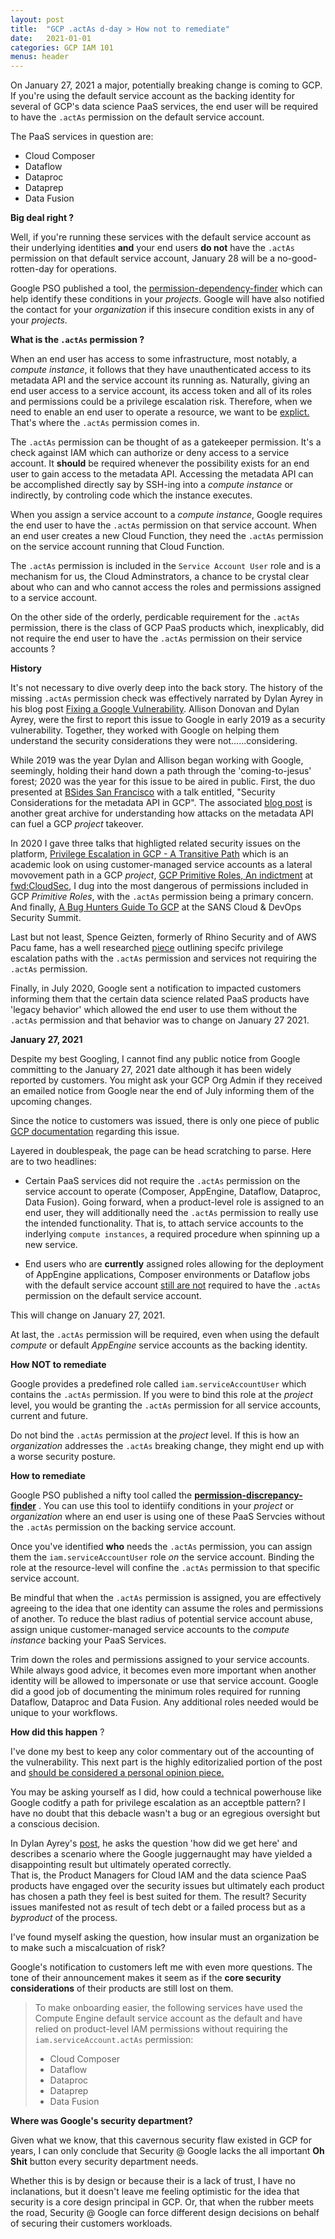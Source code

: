 ```yaml
---
layout: post
title:  "GCP .actAs d-day > How not to remediate"
date:   2021-01-01
categories: GCP IAM 101
menus: header
---
```


On January 27, 2021 a major, potentially breaking change is coming to GCP.  If you're using the default service account as the backing identity for several of GCP's data science PaaS services, the end user will be required to have the `.actAs` permission on the default service account.

The PaaS services in question are:

* Cloud Composer
* Dataflow
* Dataproc
* Dataprep
* Data Fusion

**Big deal right ?** 

Well, if you're running these services with the default service account as their underlying identities **and** your end users **do not** have the `.actAs` permission on that default service account, January 28 will be a no-good-rotten-day for operations.

Google PSO published a tool, the [permission-dependency-finder](https://github.com/GoogleCloudPlatform/professional-services/tree/master/tools/permission-discrepancy-finder) which can help identify these conditions in your *projects*. Google will have also notified the contact for your *organization* if this insecure condition exists in any of your *projects*.

**What is the `.actAs` permission ?** 

When an end user has access to some infrastructure, most notably, a *compute instance*,  it follows that they have unauthenticated access to its metadata API and the service account its running as. Naturally, giving an end user access to a service account, its access token and all of its roles and permissions could be a privilege escalation risk.  Therefore, when we need to enable an end user to operate a resource,  we want to be <u>explict.</u>  That's where the `.actAs` permission comes in.

The `.actAs` permission can be thought of as a gatekeeper permission.  It's a check against IAM which can authorize or deny access to a service account. It **should** be required whenever the possibility exists for an end user to gain access to the metadata API. Accessing the metadata API can be accomplished directly say by SSH-ing into a *compute instance* or indirectly, by controling code which the instance executes.

When you assign a service account to a *compute instance*, Google requires the end user to have the `.actAs` permission on that service account.  When an end user creates a new Cloud Function, they need the `.actAs` permission on the service account running that Cloud Function.  

The `.actAs` permission is included in the `Service Account User` role and is a mechanism for us, the Cloud Adminstrators, a chance to be crystal clear about who can and who cannot access the roles and permissions assigned to a service account.

On the other side of the orderly, perdicable requirement for the `.actAs` permission, there is the class of GCP PaaS products which, inexplicably, did not require the end user to have the `.actAs` permission on their service accounts ?

**History**

It's not necessary to dive overly deep into the back story.  The history of the missing `.actAs` permission check was effectively narrated by Dylan Ayrey in his blog post [Fixing a Google Vulnerability](https://security.love/blog/gcp/2020/11/22/lateral-movement-and-privesc-in-GCP.html).  Allison Donovan and Dylan Ayrey, were the first to report this issue to Google in early 2019 as a security vulnerability.  Together, they worked with Google on helping them understand the security considerations they were not......considering.

While 2019 was the year Dylan and Allison began working with Google, seemingly, holding their hand down a path through the 'coming-to-jesus' forest; 2020 was the year for this issue to be aired in public. First, the duo presented at [BSides San Francisco](https://www.youtube.com/watch?v=z5hPU3g2aZ8) with a talk entitled, "Security Considerations for the metadata API in GCP".  The associated [blog post](https://github.com/dxa4481/AttackingAndDefendingTheGCPMetadataAPI) is another great archive for understanding how attacks on the metadata API can fuel a GCP *project* takeover.

In 2020 I gave three talks that highligted related security issues on the platform, [Privilege Escalation in GCP - A Transitive Path](https://www.sans.org/webcasts/privilege-escalation-gcp-transitive-path-114705) which is an academic look on using customer-managed service accounts as a lateral movovement path in a GCP *project*, [GCP Primitive Roles, An indictment](https://www.youtube.com/watch?v=YGT_AmCA-eA) at [fwd:CloudSec](https://fwdcloudsec.org/index.html#intro), I dug into the most dangerous of permissions included in GCP *Primitive Roles*, with the `.actAs` permission being a primary concern. And finally, [A Bug Hunters Guide To GCP](https://www.youtube.com/watch?v=I7QWQmS2Mpg) at the SANS Cloud & DevOps Security Summit.

Last but not least, Spence Geizten, formerly of Rhino Security and of AWS Pacu fame, has a well researched [piece](https://rhinosecuritylabs.com/gcp/privilege-escalation-google-cloud-platform-part-1/) outlining specifc privilege escalation paths with the `.actAs` permission and services not requiring the `.actAs` permission.

Finally, in July 2020, Google sent a notification to impacted customers informing them that the certain data science related PaaS products have 'legacy behavior' which allowed the end user to use them without the `.actAs` permission and that behavior was to change on January 27 2021.

**January 27, 2021**

Despite my best Googling, I cannot find any public notice from Google committing to the January 27, 2021 date although it has been widely reported by customers. You might ask your GCP Org Admin if they received an emailed notice from Google near the end of July informing them of the upcoming changes.

Since the notice to customers was issued, there is only one piece of public [GCP documentation](https://cloud.google.com/iam/docs/service-accounts-actas) regarding this issue. 

Layered in doublespeak, the page can be head scratching to parse.  Here are to two headlines:

* Certain PaaS services did not require the `.actAs` permission on the service account to operate (Composer, AppEngine, Dataflow, Dataproc, Data Fusion).  Going forward, when a product-level role is assigned to an end user, they will additionally need the `.actAs` permission to really use the intended functionality.  That is, to attach service accounts to the inderlying `compute instances`, a required procedure when spinning up a new service.

  

* End users who are **currently** assigned roles allowing for the deployment of AppEngine applications, Composer environments or Dataflow jobs with the default service account <u>still are not</u> required to have the `.actAs` permission on the default service account.

This will change on January 27, 2021.

 At last, the `.actAs` permission will be required, even when using the default *compute* or default *AppEngine* service accounts as the backing identity.

**How NOT to remediate**

Google provides a predefined role called `iam.serviceAccountUser` which contains the `.actAs` permission. If you were to bind this role at the *project* level, you would be granting the `.actAs` permission for all service accounts, current and future.

Do not bind the `.actAs` permission at the *project* level.  If this is how an *organization* addresses the `.actAs` breaking change,  they might end up with a worse security posture. 

**How to remediate**

Google PSO published a nifty tool called the [**permission-discrepancy-finder**](https://github.com/GoogleCloudPlatform/professional-services/tree/master/tools/permission-discrepancy-finder) . You can use this tool to identiify conditions in your *project* or *organization* where an end user is using one of these PaaS Servcies without the `.actAs` permission on the backing service account.

Once you've identified **who** needs the `.actAs` permission, you can assign them the `iam.serviceAccountUser` role *on* the service account. Binding the role at the resource-level will confine the `.actAs` permission to that specific service account.

Be mindful that when the `.actAs` permission is assigned, you are effectively agreeing to the idea that one identity can assume the roles and permissions of another.  To reduce the blast radius of potential service account abuse,  assign unique customer-managed service accounts to the *compute instance* backing your PaaS Services.  

Trim down the roles and permissions assigned to your service accounts.  While always good advice, it becomes even more important when another identity will be allowed to impersonate or use that service account.  Google did a good job of documenting the minimum roles required for running Dataflow, Dataproc and Data Fusion.  Any additional roles needed would be unique to your workflows.

**How did this happen** ?

I've done my best to keep any color commentary out of the accounting of the vulnerability.
This next part is the highly editorizalied portion of the post and <u>should be considered a personal opinion piece.</u>

You may be asking yourself as I did, how could a technical powerhouse like Google coditfy a path for privilege escalation as an acceptble pattern? I have no doubt that this debacle wasn't a bug or an egregious oversight but a conscious decision.

In Dylan Ayrey's [post](https://security.love/blog/gcp/2020/11/22/lateral-movement-and-privesc-in-GCP.html), he asks the question 'how did we get here' and describes a scenario where the Google juggernaught may have yielded a disappointing result but ultimately operated correctly.  
That is, the Product Managers for Cloud IAM and the data science PaaS products have engaged over the security issues but ultimately each product has chosen a path they feel is best suited for them. The result? Security issues manifested not as result of tech debt or a failed process but as a *byproduct* of the process.

I've found myself asking the question, how insular must an organization be to make such a miscalcuation of risk?

Google's notification to customers left me with even more questions. The tone of their announcement makes it seem as if the **core security considerations** of their products are still lost on them.

> To make onboarding easier, the following services have used the Compute Engine default service account as the default and have relied on product-level IAM permissions without requiring the `iam.serviceAccount.actAs` permission:
>
> * Cloud Composer
> * Dataflow
> * Dataproc
> * Dataprep
> * Data Fusion



**Where was Google's security department?**

Given what we know, that this cavernous security flaw existed in GCP for years, I can only conclude that Security @ Google lacks the all important **Oh Shit** button every security department needs.  

Whether this is by design or because their is a lack of trust, I have no inclanations, but it doesn't leave me feeling optimistic for the idea that security is a core design principal in GCP.  Or, that when the rubber meets the road, Security @ Google can force different design decisions on behalf of securing their customers workloads.